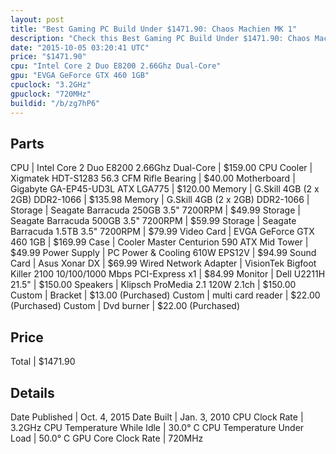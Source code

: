 ```yaml
---
layout: post
title: "Best Gaming PC Build Under $1471.90: Chaos Machien MK 1"
description: "Check this Best Gaming PC Build Under $1471.90: Chaos Machien MK 1. CPU: Intel Core 2 Duo E8200 2.66Ghz Dual-Core, CPU Cooler: Xigmatek HDT-S1283 56.3 CFM Rifle Bearing, M"
date: "2015-10-05 03:20:41 UTC"
price: "$1471.90"
cpu: "Intel Core 2 Duo E8200 2.66Ghz Dual-Core"
gpu: "EVGA GeForce GTX 460 1GB"
cpuclock: "3.2GHz"
gpuclock: "720MHz"
buildid: "/b/zg7hP6"
---
```


## Parts

CPU | Intel Core 2 Duo E8200 2.66Ghz Dual-Core | $159.00
CPU Cooler | Xigmatek HDT-S1283 56.3 CFM Rifle Bearing | $40.00
Motherboard | Gigabyte GA-EP45-UD3L ATX LGA775 | $120.00
Memory | G.Skill 4GB (2 x 2GB) DDR2-1066 | $135.98
Memory | G.Skill 4GB (2 x 2GB) DDR2-1066 | 
Storage | Seagate Barracuda 250GB 3.5" 7200RPM | $49.99
Storage | Seagate Barracuda 500GB 3.5" 7200RPM | $59.99
Storage | Seagate Barracuda 1.5TB 3.5" 7200RPM | $79.99
Video Card | EVGA GeForce GTX 460 1GB | $169.99
Case | Cooler Master Centurion 590 ATX Mid Tower | $49.99
Power Supply | PC Power & Cooling 610W EPS12V | $94.99
Sound Card | Asus Xonar DX | $69.99
Wired Network Adapter | VisionTek Bigfoot Killer 2100 10/100/1000 Mbps PCI-Express x1 | $84.99
Monitor | Dell U2211H 21.5" | $150.00
Speakers | Klipsch ProMedia 2.1 120W 2.1ch | $150.00
Custom | Bracket | $13.00 (Purchased)
Custom | multi card  reader | $22.00 (Purchased)
Custom | Dvd burner | $22.00 (Purchased)

## Price

Total | $1471.90

## Details

Date Published | Oct. 4, 2015
Date Built | Jan. 3, 2010
CPU Clock Rate | 3.2GHz
CPU Temperature While Idle | 30.0° C
CPU Temperature Under Load | 50.0° C
GPU Core Clock Rate | 720MHz